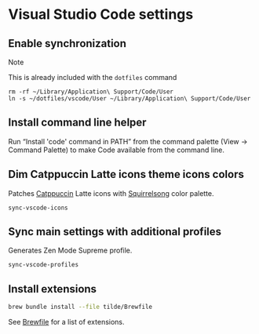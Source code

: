 # Visual Studio Code settings

## Enable synchronization

> [!NOTE]  
> This is already included with the `dotfiles` command

```shell
rm -rf ~/Library/Application\ Support/Code/User
ln -s ~/dotfiles/vscode/User ~/Library/Application\ Support/Code/User
```

## Install command line helper

Run “Install 'code' command in PATH” from the command palette (View → Command Palette) to make Code available from the command line.

## Dim Catppuccin Latte icons theme icons colors

Patches [Catppuccin](https://github.com/catppuccin/vscode-icons/) Latte icons with [Squirrelsong](../colors/Readme.md) color palette.

```shell
sync-vscode-icons
```

## Sync main settings with additional profiles

Generates Zen Mode Supreme profile.

```shell
sync-vscode-profiles
```

## Install extensions

```bash
brew bundle install --file tilde/Brewfile
```

See [Brewfile](../tilde/Brewfile) for a list of extensions.
